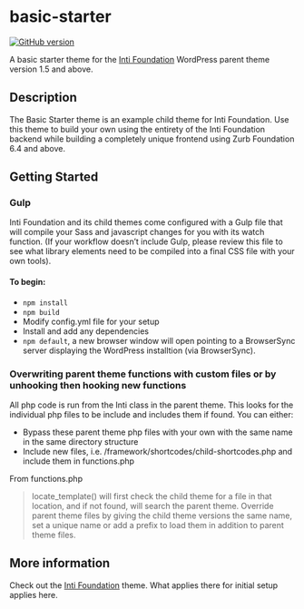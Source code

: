 # basic-starter

[![GitHub version](https://badge.fury.io/gh/waqastudios%2Finti-basic-starter.svg)](https://badge.fury.io/gh/waqastudios%2Finti-basic-starter)

A basic starter theme for the [Inti Foundation](https://github.com/waqastudios/inti-foundation) WordPress parent theme version 1.5 and above. 

## Description
The Basic Starter theme is an example child theme for Inti Foundation. Use this theme to build your own using the entirety of the Inti Foundation backend while building a completely unique frontend using Zurb Foundation 6.4 and above.

## Getting Started
### Gulp
Inti Foundation and its child themes come configured with a Gulp file that will compile your Sass and javascript changes for you with its watch function. (If your workflow doesn’t include Gulp, please review this file to see what library elements need to be compiled into a final CSS file with your own tools).

#### To begin:
 * `npm install`
 * `npm build`
 * Modify config.yml file for your setup
 * Install and add any dependencies
 * `npm default`, a new browser window will open pointing to a BrowserSync server displaying the WordPress installtion (via BrowserSync).

### Overwriting parent theme functions with custom files or by unhooking then hooking new functions
All php code is run from the Inti class in the parent theme. This looks for the individual php files to be include and includes them if found. You can either: 
 * Bypass these parent theme php files with your own with the same name in the same directory structure
 * Include new files, i.e. /framework/shortcodes/child-shortcodes.php and include them in functions.php

From functions.php
> locate_template() will first check the child theme for a file in that location, and if not found, will search the parent theme. Override parent theme files by giving the child theme versions the same name, set a unique name or add a prefix to load them in addition to parent theme files.

## More information
Check out the [Inti Foundation](https://github.com/waqastudios/inti-foundation) theme. What applies there for initial setup applies here.